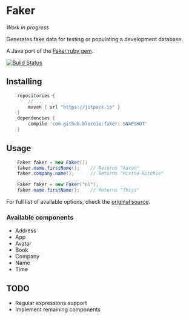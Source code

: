 # Faker

*Work in progress*

Generates fake data for testing or populating a development database.

A Java port of the [Faker ruby gem](https://github.com/stympy/faker/).

[![Build Status](https://travis-ci.org/blocoio/faker.svg?branch=master)](https://travis-ci.org/blocoio/faker)

## Installing

``` groovy
    repositories {
        // ...
        maven { url "https://jitpack.io" }
    }
    dependencies {
        compile 'com.github.blocoio:faker:-SNAPSHOT'
    }
```

## Usage

``` java
    Faker faker = new Faker();
    faker.name.firstName();    // Returns "Aaron"
    faker.company.name();      // Returns "Hirthe-Ritchie"
```
``` java
    Faker faker = new Faker("nl");
    faker.name.firstName();    // Returns "Thijs"
```

For full list of available options, check the [original source](https://github.com/stympy/faker/blob/master/README.md).

### Available components

 - Address
 - App
 - Avatar
 - Book
 - Company
 - Name
 - Time

## TODO

 - Regular expressions support
 - Implement remaining components
